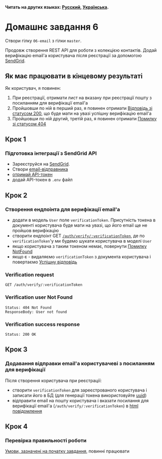 **Читать на других языках: [Русский](README.md), [Українська](README.ua.md).**

# Домашнє завдання 6

Створи гілку `06-email` з гілки `master`.

Продовж створення REST API для роботи з колекцією контактів. Додай верифікацію
email'а користувача після реєстрації за допомогою
[SendGrid](https://sendgrid.com/).

## Як має працювати в кінцевому результаті

Як користувач, я повинен:

1. При реєстрації, отримати лист на вказану при реєстрації пошту з посиланням
   для верифікації email'а
2. Пройшовши по ній в перший раз, я повинен отримати
   [Відповідь зі статусом 200](#verification-success-response), що буде мати на
   увазі успішну верифікацію email'a
3. Пройшовши по ній другий, третій раз, я повинен отримати
   [Помилку зі статусом 404](#verification-user-not-found)

## Крок 1

### Підготовка інтеграції з SendGrid API

- Зареєструйся на [SendGrid](https://sendgrid.com/).
- Створи
  [email-відправника](https://app.gitbook.com/@reloaderlev/s/goit-node-js-new-program/email-rozsilka/sendgrid.-stvorennya-email-vidpravnika)
- [отримай API-токен](https://app.gitbook.com/@reloaderlev/s/goit-node-js-new-program/email-rozsilka/sendgrid.-stvorennya-akauntu-i-api-tokena)
- додай API-токен в `.env` файл

## Крок 2

### Створення ендпоінта для верифікації email'а

- додати в модель `User` поле `verificationToken`. Присутність токена в
  документі користувача буде мати на увазі, що його email ще не пройшов
  верифікацію
- створити ендпоінт GET
  [`/auth/verify/:verificationToken`](#verification-request), де по
  `verificationToken`'y ми будемо шукати користувача в моделі `User`
- якщо користувача з таким токеном немає, повернути
  [Помилку NotFound](#verification-user-not-found)
- якщо є - видаляємо `verificationToken` з документа користувача і повертаємо
  [Успішну відповідь](#verification-success-response)

### Verification request

```shell
GET /auth/verify/:verificationToken
```

### Verification user Not Found

```shell
Status: 404 Not Found
ResponseBody: User not found
```

### Verification success response

```shell
Status: 200 OK
```

## Крок 3

### Додавання відправки email'а користувачеві з посиланням для верифікації

Після створення користувача при реєстрації:

- створити `verificationToken` для зареєстрованого користувача і записати його в
  БД (для генерації токена використовуйте
  [uuid](https://www.npmjs.com/package/uuid))
- відправити email на пошту користувача і вказати посилання для верифікації
  email'а (`/auth/verify/:verificationToken`) в
  [html повідомлення](https://app.gitbook.com/@reloaderlev/s/goit-node-js-new-program/email-rozsilka/sendgrid.-vidpravka-email-iv-cherez-paket-sendgrid-mail)

## Крок 4

### Перевірка правильності роботи

[Умови, зазначені на початку завдання](#як-має-працювати-в-кінцевому-результаті),
повинні працювати
